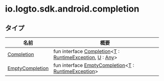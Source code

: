 # io.logto.sdk.android.completion

## タイプ

| 名前                                          | 概要                                                                                                                                                                                                                     |
| --------------------------------------------- | ---------------------------------------------------------------------------------------------------------------------------------------------------------- |
| [Completion](-completion/index.md)            | fun interface [Completion](-completion/index.md)&lt;[T](-completion/index.md) : [RuntimeException](https://developer.android.com/reference/kotlin/java/lang/RuntimeException.html), [U](-completion/index.md) : [Any](https://kotlinlang.org/api/latest/jvm/stdlib/kotlin/-any/index.html)&gt; |
| [EmptyCompletion](-empty-completion/index.md) | fun interface [EmptyCompletion](-empty-completion/index.md)&lt;[T](-empty-completion/index.md) : [RuntimeException](https://developer.android.com/reference/kotlin/java/lang/RuntimeException.html)&gt;                                                                                      |